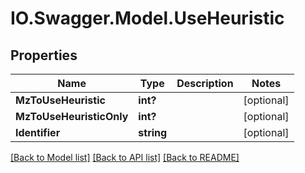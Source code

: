 # IO.Swagger.Model.UseHeuristic
## Properties

Name | Type | Description | Notes
------------ | ------------- | ------------- | -------------
**MzToUseHeuristic** | **int?** |  | [optional] 
**MzToUseHeuristicOnly** | **int?** |  | [optional] 
**Identifier** | **string** |  | [optional] 

[[Back to Model list]](../README.md#documentation-for-models) [[Back to API list]](../README.md#documentation-for-api-endpoints) [[Back to README]](../README.md)

